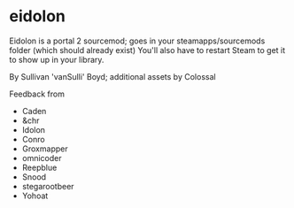 # eidolon
Eidolon is a portal 2 sourcemod; goes in your steamapps/sourcemods folder (which should already exist)
You'll also have to restart Steam to get it to show up in your library.


By Sullivan 'vanSulli' Boyd;
additional assets by Colossal

Feedback from
- Caden
- &chr
- Idolon
- Conro
- Groxmapper
- omnicoder
- Reepblue
- Snood
- stegarootbeer
- Yohoat